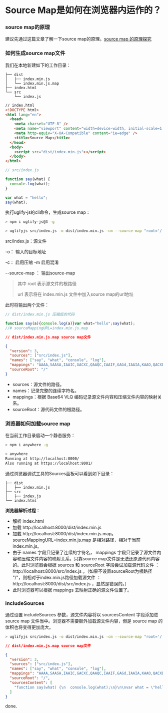 # Source Map是如何在浏览器内运作的？

### source map的原理

建议先通过这篇文章了解一下source map的原理。[source map 的原理探究](https://github.com/wayou/wayou.github.io/issues/9)



### 如何生成source map文件

我们在本地新建如下的工作目录：

```
├── dist
│   ├── index.min.js
│   └── index.min.js.map
├── index.html
└── src
    └── index.js
```



```html
// index.html
<!DOCTYPE html>
<html lang="en">
  <head>
    <meta charset="UTF-8" />
    <meta name="viewport" content="width=device-width, initial-scale=1.0" />
    <meta http-equiv="X-UA-Compatible" content="ie=edge" />
    <title>Source Map</title>
  </head>
  <body>
    <script src="dist/index.min.js"></script>
  </body>
</html>

```



```javascript
// src/index.js

function say(what) {
  console.log(what);
}

var what = "hello";
say(what);
```



执行uglify-js的cli命令，生成source map：

```bash
> npm i uglify-js@3 -g

> uglifyjs src/index.js -o dist/index.min.js -cm --source-map "root='/',url='index.min.js.map'"
```
src/index.js：源文件

-o： 输入的目标地址

-c： 启用压缩 -m 启用混淆

--source-map ： 输出source-map 

> 其中 root 表示源文件的根路径
>
> url 表示将在 index.min.js 文件中加入source map的url地址



此时将输出两个文件：

```javascript
// dist/index.min.js 压缩后的代码

function say(a){console.log(a)}var what="hello";say(what);
//# sourceMappingURL=index.min.js.map
```



```json
// dist/index.min.js.map source map文件

{
  "version": 3,
  "sources": ["src/index.js"],
  "names": ["say", "what", "console", "log"],
  "mappings": "AAAA,SAASA,IAAIC,GACXC,QAAQC,IAAIF,GAGd,IAAIA,KAAO,QACXD,IAAIC",
  "sourceRoot": "/"
}
```

- sources：源文件的路径。
- names：记录完整的连续字符名。
- mappings：根据 Base64 VLQ 编码记录源文件内容和压缩文件内容的映射关系。
- sourceRoot：源代码文件的根路径。



### 浏览器如何加载source map

在当前工作目录启动一个静态服务：

```bash
> npm i anywhere -g

> anywhere
Running at http://localhost:8000/
Also running at https://localhost:8001/
```



通过浏览器调试工具的Sources面板可以看到如下目录：

```
├── dist
│   ├── index.min.js
├── src
│   ├── index.js
└── index.html
```



**浏览器解析过程**：

- 解析 index.html
- 加载 http://localhost:8000/dist/index.min.js
- 加载 http://localhost:8000/dist/index.min.js.map。sourceMappingURL=index.min.js.map 是相对路径，相对于当前index.min.js。
- 由于 names 字段只记录了连续的字符名， mappings 字段只记录了源文件内容和压缩文件内容的映射关系，只靠source map文件是无法还原源代码内容的。此时浏览器会根据 sources 和 sourceRoot 字段尝试加载源代码文件 ：http://localhost:8000/src/index.js 。（如果不设置sourceRoot为根路径 "/"，则相对于index.min.js路径加载源文件 ：http://localhost:8000/dist/src/index.js ，显然是错误的。）
- 此时浏览器可以根据 mappings 去映射正确的源文件位置了。



### includeSources

通过设置 includeSources 参数，源文件内容将以 sourcesContent 字段添加进 source map 文件当中。浏览器不需要额外加载源文件内容，但是 source map 的体积也将变得更加庞大。



```bash
> uglifyjs src/index.js -o dist/index.min.js -cm --source-map "root='/',url='index.min.js.map',includeSources"
```



```json
// dist/index.min.js.map source map文件

{
  "version": 3,
  "sources": ["src/index.js"],
  "names": ["say", "what", "console", "log"],
  "mappings": "AAAA,SAASA,IAAIC,GACXC,QAAQC,IAAIF,GAGd,IAAIA,KAAO,QACXD,IAAIC",
  "sourceRoot": "/",
  "sourcesContent": [
    "function say(what) {\n  console.log(what);\n}\n\nvar what = \"hello\";\nsay(what);\n"
  ]
}
```



done.